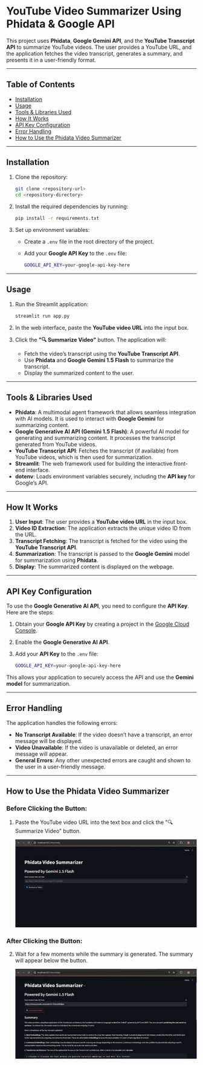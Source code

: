 # YouTube Video Summarizer Using Phidata & Google API

This project uses **Phidata**, **Google Gemini API**, and the **YouTube Transcript API** to summarize YouTube videos. The user provides a YouTube URL, and the
application fetches the video transcript, generates a summary, and presents it in a user-friendly format.

---

## Table of Contents

- [Installation](#installation)
- [Usage](#usage)
- [Tools & Libraries Used](#tools--libraries-used)
- [How It Works](#how-it-works)
- [API Key Configuration](#api-key-configuration)
- [Error Handling](#error-handling)
- [How to Use the Phidata Video Summarizer](#how-to-use-the-phidata-video-summarizer)

---

## Installation

1. Clone the repository:

   ```bash
   git clone <repository-url>
   cd <repository-directory>
   ```

2. Install the required dependencies by running:

   ```bash
   pip install -r requirements.txt
   ```

3. Set up environment variables:
   - Create a `.env` file in the root directory of the project.
   - Add your **Google API Key** to the `.env` file:

     ```bash
     GOOGLE_API_KEY=your-google-api-key-here
     ```

---

## Usage

1. Run the Streamlit application:

   ```bash
   streamlit run app.py
   ```

2. In the web interface, paste the **YouTube video URL** into the input box.

3. Click the **"🔍 Summarize Video"** button. The application will:
   - Fetch the video’s transcript using the **YouTube Transcript API**.
   - Use **Phidata** and **Google Gemini 1.5 Flash** to summarize the transcript.
   - Display the summarized content to the user.

---

## Tools & Libraries Used

- **Phidata**: A multimodal agent framework that allows seamless integration with AI models. It is used to interact with **Google Gemini** for summarizing content.
- **Google Generative AI API (Gemini 1.5 Flash)**: A powerful AI model for generating and summarizing content. It processes the transcript generated from YouTube videos.
- **YouTube Transcript API**: Fetches the transcript (if available) from YouTube videos, which is then used for summarization.
- **Streamlit**: The web framework used for building the interactive front-end interface.
- **dotenv**: Loads environment variables securely, including the **API key** for Google’s API.

---

## How It Works

1. **User Input**: The user provides a **YouTube video URL** in the input box.
2. **Video ID Extraction**: The application extracts the unique video ID from the URL.
3. **Transcript Fetching**: The transcript is fetched for the video using the **YouTube Transcript API**.
4. **Summarization**: The transcript is passed to the **Google Gemini** model for summarization using **Phidata**.
5. **Display**: The summarized content is displayed on the webpage.

---

## API Key Configuration

To use the **Google Generative AI API**, you need to configure the **API Key**. Here are the steps:

1. Obtain your **Google API Key** by creating a project in the [Google Cloud Console](https://console.cloud.google.com/).
2. Enable the **Google Generative AI API**.
3. Add your **API Key** to the `.env` file:

   ```bash
   GOOGLE_API_KEY=your-google-api-key-here
   ```

This allows your application to securely access the API and use the **Gemini model** for summarization.

---

## Error Handling

The application handles the following errors:

- **No Transcript Available**: If the video doesn’t have a transcript, an error message will be displayed.
- **Video Unavailable**: If the video is unavailable or deleted, an error message will appear.
- **General Errors**: Any other unexpected errors are caught and shown to the user in a user-friendly message.

---

## How to Use the Phidata Video Summarizer

### Before Clicking the Button:
1. Paste the YouTube video URL into the text box and click the "🔍 Summarize Video" button.
   
   ![Before Button Click](ss/ss1.png)

### After Clicking the Button:
2. Wait for a few moments while the summary is generated. The summary will appear below the button.

   ![After Button Click](ss/ss2.png)
